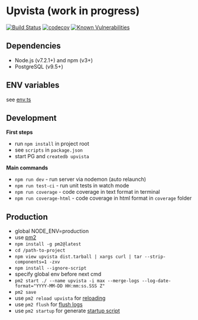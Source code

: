 Upvista (work in progress)
=================================
[![Build Status](https://travis-ci.org/arusakov/upvista.svg?branch=master)](https://travis-ci.org/arusakov/upvista)
[![codecov](https://codecov.io/gh/arusakov/upvista/branch/master/graph/badge.svg)](https://codecov.io/gh/arusakov/upvista)
[![Known Vulnerabilities](https://snyk.io/test/github/arusakov/upvista/badge.svg)](https://snyk.io/test/github/arusakov/upvista)

Dependencies
------------
* Node.js (v7.2.1+) and npm (v3+)
* PostgreSQL (v9.5+)

ENV variables
------------
see [env.ts](src/env.ts)

Development
-----------
**First steps**
* run `npm install` in project root
* see `scripts` in `package.json`
* start PG and `createdb upvista`

**Main commands**
* `npm run dev` - run server via nodemon (auto relaunch)
* `npm run test-ci` - run unit tests in watch mode
* `npm run coverage` - code coverage in text format in terminal
* `npm run coverage-html` - code coverage in html format in `coverage` folder

Production
----------
* global NODE_ENV=production
* use [pm2](https://github.com/Unitech/pm2)
* `npm install -g pm2@latest`
* `cd /path-to-project`
* `npm view upvista dist.tarball | xargs curl | tar --strip-components=1 -zxv`
* `npm install --ignore-script`
* specify global env before next cmd
* `pm2 start ./ --name upvista -i max --merge-logs --log-date-format="YYYY-MM-DD HH:mm:ss.SSS Z"`
* `pm2 save`
* use `pm2 reload upvista` for [reloading](http://pm2.keymetrics.io/docs/usage/signals-clean-restart/)
* use `pm2 flush` for [flush logs](http://pm2.keymetrics.io/docs/usage/log-management/#flushing-logs)
* use `pm2 startup` for generate [startup script](http://pm2.keymetrics.io/docs/usage/startup/)
